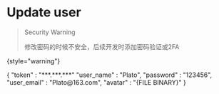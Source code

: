 # Update user

> Security Warning
> 
> 修改密码的时候不安全，后续开发时添加密码验证或2FA
> 
{style="warning"}

<!-- Use multiple <sample> elements inside <request> to provide samples for various programming languages. 
They will be placed in tabs.Developers can use these samples as templates when making requests to this endpoint. -->

<api-endpoint openapi-path="./../cotalk.yaml" endpoint="/api/user/{userid}" method="put">

<request>
<sample>
    {
        "token" : "***.***.***"
        "user_name" : "Plato",
        "password" : "123456",
        "user_email" : "Plato@163.com",
        "avatar" : "{FILE BINARY}"
    }
</sample>

</request>

</api-endpoint>
